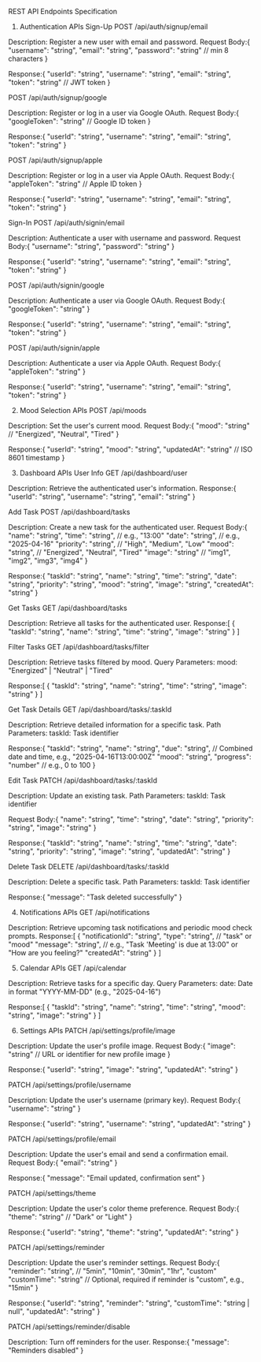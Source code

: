 REST API Endpoints Specification

1. Authentication APIs
   Sign-Up
   POST /api/auth/signup/email

Description: Register a new user with email and password.
Request Body:{
"username": "string",
"email": "string",
"password": "string" // min 8 characters
}

Response:{
"userId": "string",
"username": "string",
"email": "string",
"token": "string" // JWT token
}

POST /api/auth/signup/google

Description: Register or log in a user via Google OAuth.
Request Body:{
"googleToken": "string" // Google ID token
}

Response:{
"userId": "string",
"username": "string",
"email": "string",
"token": "string"
}

POST /api/auth/signup/apple

Description: Register or log in a user via Apple OAuth.
Request Body:{
"appleToken": "string" // Apple ID token
}

Response:{
"userId": "string",
"username": "string",
"email": "string",
"token": "string"
}

Sign-In
POST /api/auth/signin/email

Description: Authenticate a user with username and password.
Request Body:{
"username": "string",
"password": "string"
}

Response:{
"userId": "string",
"username": "string",
"email": "string",
"token": "string"
}

POST /api/auth/signin/google

Description: Authenticate a user via Google OAuth.
Request Body:{
"googleToken": "string"
}

Response:{
"userId": "string",
"username": "string",
"email": "string",
"token": "string"
}

POST /api/auth/signin/apple

Description: Authenticate a user via Apple OAuth.
Request Body:{
"appleToken": "string"
}

Response:{
"userId": "string",
"username": "string",
"email": "string",
"token": "string"
}

2. Mood Selection APIs
   POST /api/moods

Description: Set the user's current mood.
Request Body:{
"mood": "string" // "Energized", "Neutral", "Tired"
}

Response:{
"userId": "string",
"mood": "string",
"updatedAt": "string" // ISO 8601 timestamp
}

3. Dashboard APIs
   User Info
   GET /api/dashboard/user

Description: Retrieve the authenticated user's information.
Response:{
"userId": "string",
"username": "string",
"email": "string"
}

Add Task
POST /api/dashboard/tasks

Description: Create a new task for the authenticated user.
Request Body:{
"name": "string",
"time": "string", // e.g., "13:00"
"date": "string", // e.g., "2025-04-16"
"priority": "string", // "High", "Medium", "Low"
"mood": "string", // "Energized", "Neutral", "Tired"
"image": "string" // "img1", "img2", "img3", "img4"
}

Response:{
"taskId": "string",
"name": "string",
"time": "string",
"date": "string",
"priority": "string",
"mood": "string",
"image": "string",
"createdAt": "string"
}

Get Tasks
GET /api/dashboard/tasks

Description: Retrieve all tasks for the authenticated user.
Response:[
{
"taskId": "string",
"name": "string",
"time": "string",
"image": "string"
}
]

Filter Tasks
GET /api/dashboard/tasks/filter

Description: Retrieve tasks filtered by mood.
Query Parameters:
mood: "Energized" | "Neutral" | "Tired"

Response:[
{
"taskId": "string",
"name": "string",
"time": "string",
"image": "string"
}
]

Get Task Details
GET /api/dashboard/tasks/:taskId

Description: Retrieve detailed information for a specific task.
Path Parameters:
taskId: Task identifier

Response:{
"taskId": "string",
"name": "string",
"due": "string", // Combined date and time, e.g., "2025-04-16T13:00:00Z"
"mood": "string",
"progress": "number" // e.g., 0 to 100
}

Edit Task
PATCH /api/dashboard/tasks/:taskId

Description: Update an existing task.
Path Parameters:
taskId: Task identifier

Request Body:{
"name": "string",
"time": "string",
"date": "string",
"priority": "string",
"image": "string"
}

Response:{
"taskId": "string",
"name": "string",
"time": "string",
"date": "string",
"priority": "string",
"image": "string",
"updatedAt": "string"
}

Delete Task
DELETE /api/dashboard/tasks/:taskId

Description: Delete a specific task.
Path Parameters:
taskId: Task identifier

Response:{
"message": "Task deleted successfully"
}

4. Notifications APIs
   GET /api/notifications

Description: Retrieve upcoming task notifications and periodic mood check prompts.
Response:[
{
"notificationId": "string",
"type": "string", // "task" or "mood"
"message": "string", // e.g., "Task 'Meeting' is due at 13:00" or "How are you feeling?"
"createdAt": "string"
}
]

5. Calendar APIs
   GET /api/calendar

Description: Retrieve tasks for a specific day.
Query Parameters:
date: Date in format "YYYY-MM-DD" (e.g., "2025-04-16")

Response:[
{
"taskId": "string",
"name": "string",
"time": "string",
"mood": "string",
"image": "string"
}
]

6. Settings APIs
   PATCH /api/settings/profile/image

Description: Update the user's profile image.
Request Body:{
"image": "string" // URL or identifier for new profile image
}

Response:{
"userId": "string",
"image": "string",
"updatedAt": "string"
}

PATCH /api/settings/profile/username

Description: Update the user's username (primary key).
Request Body:{
"username": "string"
}

Response:{
"userId": "string",
"username": "string",
"updatedAt": "string"
}

PATCH /api/settings/profile/email

Description: Update the user's email and send a confirmation email.
Request Body:{
"email": "string"
}

Response:{
"message": "Email updated, confirmation sent"
}

PATCH /api/settings/theme

Description: Update the user's color theme preference.
Request Body:{
"theme": "string" // "Dark" or "Light"
}

Response:{
"userId": "string",
"theme": "string",
"updatedAt": "string"
}

PATCH /api/settings/reminder

Description: Update the user's reminder settings.
Request Body:{
"reminder": "string", // "5min", "10min", "30min", "1hr", "custom"
"customTime": "string" // Optional, required if reminder is "custom", e.g., "15min"
}

Response:{
"userId": "string",
"reminder": "string",
"customTime": "string | null",
"updatedAt": "string"
}

PATCH /api/settings/reminder/disable

Description: Turn off reminders for the user.
Response:{
"message": "Reminders disabled"
}
